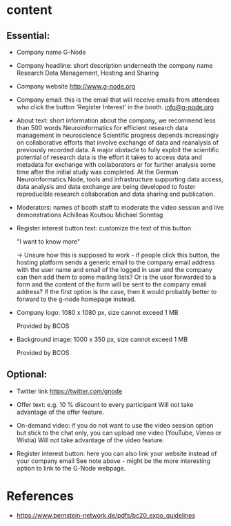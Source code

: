# content

## Essential:
- Company name
    G-Node

- Company headline: short description underneath the company name
    Research Data Management, Hosting and Sharing

- Company website
    http://www.g-node.org

- Company email: this is the email that will receive emails from attendees who click the button ‘Register Interest’ in the booth.
    info@g-node.org

- About text: short information about the company, we recommend less than 500 words
    Neuroinformatics for efficient research data management in neuroscience
    Scientific progress depends increasingly on collaborative efforts that involve exchange of data and reanalysis of previously recorded data. A major obstacle to fully exploit the scientific potential of research data is the effort it takes to access data and metadata for exchange with collaborators or for further analysis some time after the initial study was completed.
    At the German Neuroinformatics Node, tools and infrastructure supporting data access, data analysis and data exchange are being developed to foster reproducible research collaboration and data sharing and publication. 

- Moderators: names of booth staff to moderate the video session and live demonstrations
    Achilleas Koutsou
    Michael Sonntag

- Register interest button text: customize the text of this button

    "I want to know more"

    -> Unsure how this is supposed to work - if people click this button, the hosting platform sends a generic email to the company email address with the user name and email of the logged in user and the company can then add them to some mailing lists? Or is the user forwarded to a form and the content of the form will be sent to the company email address? If the first option is the case, then it would probably better to forward to the g-node homepage instead. 

- Company logo: 1080 x 1080 px, size cannot exceed 1 MB

    Provided by BCOS

- Background image: 1000 x 350 px, size cannot exceed 1 MB

    Provided by BCOS

## Optional:
- Twitter link
    https://twitter.com/gnode

- Offer text: e.g. 10 % discount to every participant
    Will not take advantage of the offer feature.

- On-demand video: if you do not want to use the video session option but stick to the chat only, you can upload one video (YouTube, Vimeo or Wistia)
    Will not take advantage of the video feature.

- Register interest button: here you can also link your website instead of your company email
    See note above - might be the more interesting option to link to the G-Node webpage.

# References
- https://www.bernstein-network.de/pdfs/bc20_expo_guidelines